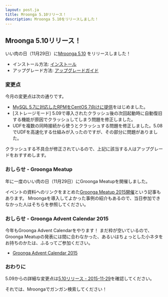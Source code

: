 ```yaml
---
layout: post.ja
title: Mroonga 5.10リリース！
description: Mroonga 5.10をリリースしました！
---
```


## Mroonga 5.10リリース！

いい肉の日（11月29日）に[Mroonga 5.10](/ja/docs/news.html#release-5-10) をリリースしました！

  * インストール方法: [インストール](/ja/docs/install.html)
  * アップグレード方法: [アップグレードガイド](/ja/docs/upgrade.html)

### 変更点

今月の変更点は次の通りです。

  * [MySQL 5.7に対応したRPMをCentOS 7向けに提供](/ja/docs/install/centos.html#centos-7-with-the-oracle-mysql-5-7-package)をはじめました。
  * [ストレージモード] 5.09で導入されたクラッシュ後の次回起動時に自動復旧する機能が原因でクラッシュしてしまう問題を修正しました。
  * UDFを複数の同時接続から使うとクラッシュする問題を修正しました。5.08でUDFを高速化する仕組みが入ったのですが、その部分に問題がありました。

クラッシュする不具合が修正されているので、上記に該当する人はアップグレードをおすすめします。

### おしらせ - Groonga Meatup

年に一度のいい肉の日（11月29日）にGroonga Meatupを開催しました。

イベントの資料へのリンクをまとめた[Groonga Meatup 2015開催](http://groonga.org/ja/blog/2015/11/29/groonga-meatup-2015.html)という記事もあります。
Mroongaを導入してよかった事例の紹介もあるので、当日参加できなかった人はそちらを参照してください。

### おしらせ - Groonga Advent Calendar 2015

今年もGroonga Advent Calendarをやります！
まだ枠が空いているので、Groonga Meatupの発表には間に合わなかった、あるいはちょっとした小ネタをお持ちのかたは、ふるってご参加ください。

  * [Groonga Advent Calendar 2015](http://qiita.com/advent-calendar/2015/groonga)

### おわりに

5.09からの詳細な変更点は[5.10リリース - 2015-11-29](/ja/docs/news.html#release-5-10)を確認してください。

それでは、Mroongaでガンガン検索してください！
